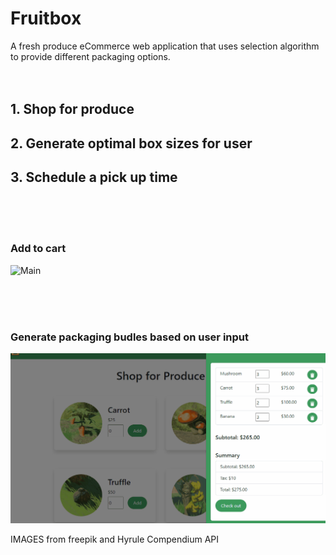 # Fruitbox
A fresh produce eCommerce web application that uses selection algorithm to provide different packaging options.
<br>
<br>
<br>
## 1. Shop for produce
## 2. Generate optimal box sizes for user
## 3. Schedule a pick up time
<br>
<br>
<br>

### Add to cart
![Main](gifs/product.gif)

<br>
<br>
<br>

### Generate packaging budles based on user input
![Main](gifs/cart.gif)

IMAGES from freepik and Hyrule Compendium API

